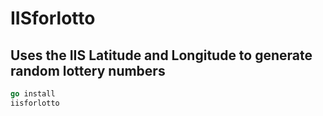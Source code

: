 # IISforlotto

## Uses the IIS Latitude and Longitude to generate random lottery numbers

```go
go install
iisforlotto
```
